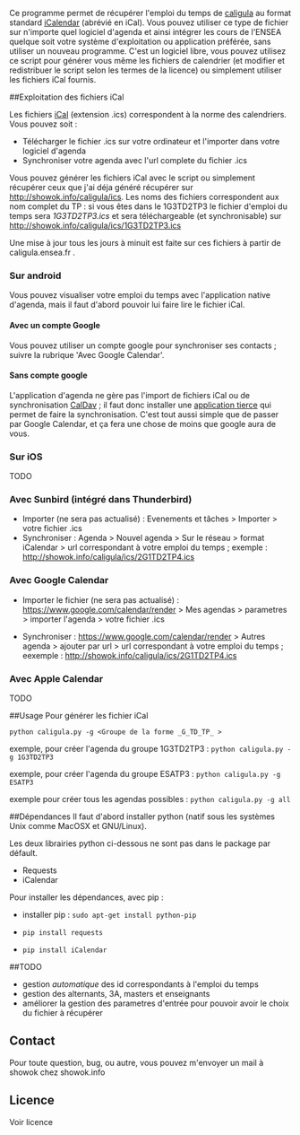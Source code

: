 Ce programme permet de récupérer l'emploi du temps de [caligula](http://caligula.ensea.fr) au format standard [iCalendar](http://fr.wikipedia.org/wiki/ICalendar) (abrévié en iCal). Vous pouvez utiliser ce type de fichier sur n'importe quel logiciel d'agenda et ainsi intégrer les cours de l'ENSEA quelque soit votre système d'exploitation ou application préférée, sans utiliser un nouveau programme. 
C'est un logiciel libre, vous pouvez utilisez ce script pour générer vous même les fichiers de calendrier (et modifier et redistribuer le script selon les termes de la licence) ou simplement utiliser les fichiers iCal fournis.

##Exploitation des fichiers iCal

Les fichiers [iCal](http://en.wikipedia.org/wiki/ICalendar) (extension .ics) correspondent à la norme des calendriers. Vous pouvez soit :
* Télécharger le fichier .ics sur votre ordinateur et l'importer dans votre logiciel d'agenda
* Synchroniser votre agenda avec l'url complete du fichier .ics

Vous pouvez générer les fichiers iCal avec le script ou simplement récupérer ceux que j'ai déja généré récupérer sur http://showok.info/caligula/ics. Les noms des fichiers correspondent aux nom complet du TP : si vous êtes dans le 1G3TD2TP3 le fichier d'emploi du temps sera *1G3TD2TP3.ics* et sera téléchargeable (et synchronisable) sur http://showok.info/caligula/ics/1G3TD2TP3.ics

Une mise à jour tous les jours à minuit est faite sur ces fichiers à partir de caligula.ensea.fr .

### Sur android

Vous pouvez visualiser votre emploi du temps avec l'application native d'agenda, mais il faut d'abord pouvoir lui faire lire le fichier iCal.

#### Avec un compte Google

Vous pouvez utiliser un compte google pour synchroniser ses contacts ; suivre la rubrique 'Avec Google Calendar'.

#### Sans compte google

L'application d'agenda ne gère pas l'import de fichiers iCal ou de synchronisation [CalDav](http://fr.wikipedia.org/wiki/CalDAV) ; il faut donc installer une [application tierce](https://play.google.com/store/apps/details?id=org.kc.and.ical&hl=fr) qui permet de faire la synchronisation. C'est tout aussi simple que de passer par Google Calendar, et ça fera une chose de moins que google aura de vous.

### Sur iOS

TODO

### Avec Sunbird (intégré dans Thunderbird)

* Importer (ne sera pas actualisé) : Evenements et tâches > Importer > votre fichier .ics 
* Synchroniser : Agenda > Nouvel agenda > Sur le réseau > format iCalendar > url correspondant à votre emploi du temps ; exemple : http://showok.info/caligula/ics/2G1TD2TP4.ics

### Avec Google Calendar

* Importer le fichier (ne sera pas actualisé) :  https://www.google.com/calendar/render > Mes agendas > parametres > importer l'agenda > votre fichier .ics 

* Synchroniser : https://www.google.com/calendar/render > Autres agenda > ajouter par url > url correspondant à votre emploi du temps ; eexemple : http://showok.info/caligula/ics/2G1TD2TP4.ics

### Avec Apple Calendar

TODO




##Usage
Pour générer les fichier iCal

`python caligula.py -g <Groupe de la forme _G_TD_TP_ > `

exemple, pour créer l'agenda du groupe 1G3TD2TP3 : `python caligula.py -g 1G3TD2TP3`

exemple, pour créer l'agenda du groupe ESATP3 : `python caligula.py -g ESATP3`

exemple pour créer tous les agendas possibles : `python caligula.py -g all`


##Dépendances
Il faut d'abord installer python (natif sous les systèmes Unix comme MacOSX et GNU/Linux).

Les deux librairies python ci-dessous ne sont pas dans le package par défault. 
* Requests 
* iCalendar

Pour installer les dépendances, avec pip :

* installer pip : `sudo apt-get install python-pip`

* `pip install requests`

* `pip install iCalendar`


##TODO

* gestion *automatique* des id correspondants à l'emploi du temps
* gestion des alternants, 3A, masters et enseignants
* améliorer la gestion des parametres d'entrée pour pouvoir avoir le choix du fichier à récupérer

 
## Contact 

Pour toute question, bug, ou autre, vous pouvez m'envoyer un mail à showok chez showok.info

## Licence
Voir licence



